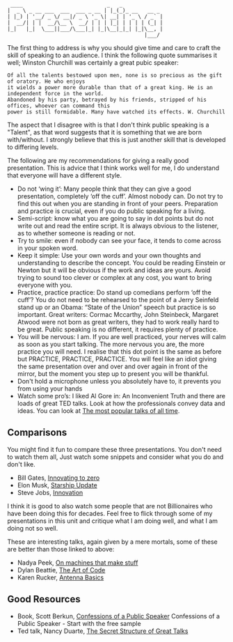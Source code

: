 ```
 ____                           _   _             
|  _ \ _ __ ___  ___  ___ _ __ | |_(_)_ __   __ _ 
| |_) | '__/ _ \/ __|/ _ \ '_ \| __| | '_ \ / _` |
|  __/| | |  __/\__ \  __/ | | | |_| | | | | (_| |
|_|   |_|  \___||___/\___|_| |_|\__|_|_| |_|\__, |
                                            |___/ 
```

The first thing to address is why you should give time and care to craft the skill of speaking to an audience. I think the following quote summarises it well; Winston Churchill was certainly a great pubic speaker:

```
Of all the talents bestowed upon men, none is so precious as the gift of oratory. He who enjoys 
it wields a power more durable than that of a great king. He is an independent force in the world. 
Abandoned by his party, betrayed by his friends, stripped of his offices, whoever can command this 
power is still formidable. Many have watched its effects. W. Churchill
```

The aspect that I disagree with is that I don't think public speaking is a "Talent", as that word suggests that it is something that we are born with/without. I strongly believe that this is just another skill that is developed to differing levels. 

The following are my recommendations for giving a really good presentation. This is advice that I think works well for me, I do understand that everyone will have a different style. 

* Do not ‘wing it’: Many people think that they can give a good presentation, completely ‘off the cuff’. Almost nobody can. Do not try to find this out when you are standing in front of your peers. Preparation and practice is crucial, even if you do public speaking for a living. 
* Semi-script: know what you are going to say in dot points but do not write out and read the entire script. It is always obvious to the listener, as to whether someone is reading or not.
* Try to smile: even if nobody can see your face, it tends to come across in your spoken word.
* Keep it simple: Use your own words and your own thoughts and understanding to describe the concept. You could be reading Einstein or Newton but it will be obvious if the work and ideas are yours. Avoid trying to sound too clever or complex at any cost, you want to bring everyone with you.
* Practice, practice practice: Do stand up comedians perform ‘off the cuff’? You do not need to be rehearsed to the point of a Jerry Seinfeld stand up or an Obama: “State of the Union” speech but practice is so important. Great writers: Cormac Mccarthy, John Steinbeck, Margaret Atwood were not born as great writers, they had to work really hard to be great. Public speaking is no different, it requires plenty of practice. 
* You will be nervous: I am. If you are well practiced, your nerves will calm as soon as you start talking. The more nervous you are, the more practice you will need. I realise that this dot point is the same as before but PRACTICE, PRACTICE, PRACTICE. You will feel like an idiot giving the same presentation over and over and over again in front of the mirror, but the moment you step up to present you will be thankful.
* Don't hold a microphone unless you absolutely have to, it prevents you from using your hands
* Watch some pro’s: I liked Al Gore in: An Inconvenient Truth and there are loads of great TED talks. Look at how the professionals convey data and ideas. You can look at [The most popular talks of all time](http://www.ted.com/playlists/171/the_most_popular_talks_of_all). 

## Comparisons 

You might find it fun to compare these three presentations. You don't need to watch them all, Just watch some snippets and consider what you do and don't like. 

* Bill Gates, [Innovating to zero](https://www.ted.com/talks/bill_gates_innovating_to_zero)
* Elon Musk, [Starship Update](https://youtu.be/3N7L8Xhkzqo?t=203)
* Steve Jobs, [Innovation](https://www.youtube.com/watch?v=YM4If6YHN3s)

I think it is good to also watch some people that are not Billionaires who have been doing this for decades. Feel free to flick through some of my presentations in this unit and critique what I am doing well, and what I am doing not so well. 

These are interesting talks, again given by a mere mortals, some of these are better than those linked to above:

* Nadya Peek, [On machines that make stuff](https://www.youtube.com/watch?v=r0t5QukIDHw&t=41s)
* Dylan Beattie, [The Art of Code](https://www.youtube.com/watch?v=6avJHaC3C2U)
* Karen Rucker, [Antenna Basics](https://www.youtube.com/watch?v=axUcybeamIk)

## Good Resources

* Book, Scott Berkun, [Confessions of a Public Speaker](https://www.amazon.com/Confessions-Public-Speaker-English/dp/1449301959) Confessions of a Public Speaker - Start with the free sample 
* Ted talk, Nancy Duarte, [The Secret Structure of Great Talks](https://www.ted.com/talks/nancy_duarte_the_secret_structure_of_great_talks) 


